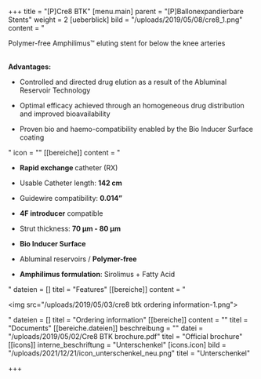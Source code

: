 +++
title = "[P]Cre8 BTK"
[menu.main]
parent = "[P]Ballonexpandierbare Stents"
weight = 2
[ueberblick]
bild = "/uploads/2019/05/08/cre8_1.png"
content = "<p>Polymer-free Amphilimus™ eluting stent for below the knee arteries</p><p></p><p><br><strong>Advantages:</strong></p><ul><li><p>Controlled and directed drug elution as a result of the Abluminal Reservoir Technology</p></li><li><p>Optimal efficacy achieved through an homogeneous drug distribution and improved bioavailability</p></li><li><p>Proven bio and haemo-compatibility enabled by the Bio Inducer Surface coating</p></li></ul>"
icon = ""
[[bereiche]]
content = "<ul><li><p><strong>Rapid exchange </strong>catheter (RX)</p></li><li><p>Usable Catheter length: <strong>142 cm</strong></p></li><li><p>Guidewire compatibility: <strong>0.014”</strong></p></li><li><p><strong>4F introducer</strong> compatible</p></li><li><p>Strut thickness: <strong>70 μm - 80 μm</strong></p></li><li><p><strong>Bio Inducer Surface</strong></p></li><li><p>Abluminal reservoirs / <strong>Polymer-free</strong></p></li><li><p><strong>Amphilimus formulation</strong>: Sirolimus + Fatty Acid</p></li></ul>"
dateien = []
titel = "Features"
[[bereiche]]
content = "<p><img src=\"/uploads/2019/05/03/cre8 btk ordering information-1.png\"></p>"
dateien = []
titel = "Ordering information"
[[bereiche]]
content = ""
titel = "Documents"
[[bereiche.dateien]]
beschreibung = ""
datei = "/uploads/2019/05/02/Cre8 BTK brochure.pdf"
titel = "Official brochure"
[[icons]]
interne_beschriftung = "Unterschenkel"
[icons.icon]
bild = "/uploads/2021/12/21/icon_unterschenkel_neu.png"
titel = "Unterschenkel"

+++
